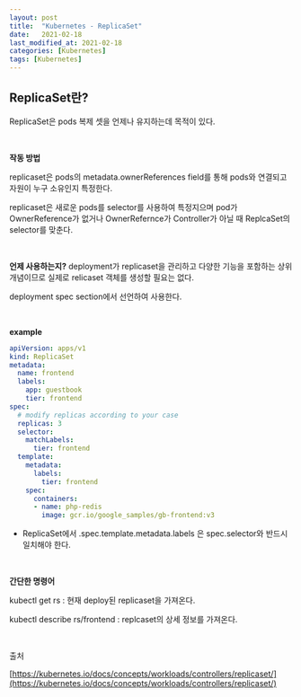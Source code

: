 ```yaml
---
layout: post
title:  "Kubernetes - ReplicaSet"
date:   2021-02-18
last_modified_at: 2021-02-18
categories: [Kubernetes]
tags: [Kubernetes]
---
```



## ReplicaSet란?

ReplicaSet은 pods 복제 셋을 언제나 유지하는데 목적이 있다. 

<br/>

**작동 방법**

replicaset은 pods의 metadata.ownerReferences field를 통해 pods와 연결되고 자원이 누구 소유인지 특정한다. 

replicaset은 새로운 pods를 selector를 사용하여 특정지으며 pod가 OwnerReference가 없거나 OwnerRefernce가 Controller가 아닐 때 ReplcaSet의 selector를 맞춘다.

<br/>

**언제 사용하는지?**
deployment가 replicaset을 관리하고 다양한 기능을 포함하는 상위 개념이므로 실제로 relicaset 객체를 생성할 필요는 없다.

deployment spec section에서 선언하여 사용한다.

<br/>

**example**

```yaml
apiVersion: apps/v1
kind: ReplicaSet
metadata:
  name: frontend
  labels:
    app: guestbook
    tier: frontend
spec:
  # modify replicas according to your case
  replicas: 3
  selector:
    matchLabels:
      tier: frontend
  template:
    metadata:
      labels:
        tier: frontend
    spec:
      containers:
      - name: php-redis
        image: gcr.io/google_samples/gb-frontend:v3
```

- ReplicaSet에서 .spec.template.metadata.labels 은 spec.selector와 반드시 일치해야 한다.

<br/>

**간단한 명령어**

kubectl get rs :  현재 deploy된 replicaset을 가져온다.

kubectl describe rs/frontend : replcaset의 상세 정보를 가져온다.


<br/>

출처

[https://kubernetes.io/docs/concepts/workloads/controllers/replicaset/](https://kubernetes.io/docs/concepts/workloads/controllers/replicaset/)
